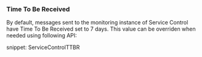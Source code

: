 ### Time To Be Received

By default, messages sent to the monitoring instance of Service Control have Time To Be Received set to 7 days. This value can be overriden when needed using following API:

snippet: ServiceControlTTBR
